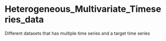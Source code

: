 # Heterogeneous_Multivariate_Timeseries_data
 Different datasets that has multiple time series and a target time series 
